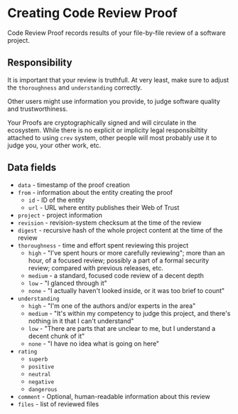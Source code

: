 # Creating Code Review Proof

Code Review Proof records results of your file-by-file review of a software project.

## Responsibility

It is important that your review is truthfull. At very least, make sure
to adjust the `thoroughness` and `understanding` correctly.

Other users might use information you provide, to judge software quality
and trustworthiness.

Your Proofs are cryptographically signed and will circulate in the ecosystem.
While there is no explicit or implicity legal responsibiltity attached to
using `crev` system, other people will most probably use it to judge you,
your other work, etc.


## Data fields

* `data` - timestamp of the proof creation
* `from` - information about the entity creating the proof
  * `id` - ID of the entity
  * `url` - URL where entity publishes their Web of Trust
* `project` - project information
* `revision` - revision-system checksum at the time of the review
* `digest` - recursive hash of the whole project content at the time of the review
* `thoroughness` - time and effort spent reviewing this project
  * `high` - "I've spent hours or more carefully reviewing"; more than an hour,
             of a focused review; possibly a part of a formal security review;
             compared with previous releases, etc.
  * `medium` - a standard, focused code review of a decent depth
  * `low` - "I glanced through it"
  * `none` - "I actually haven't looked inside, or it was too brief to count"
* `understanding`
  * `high` - "I'm one of the authors and/or experts in the area"
  * `medium` - "It's within my competency to judge this project, and there's nothing
               in it that I can't understand"
  * `low` - "There are parts that are unclear to me, but I understand a decent chunk
             of it"
  * `none` - "I have no idea what is going on here"
* `rating`
  * `superb`
  * `positive`
  * `neutral`
  * `negative`
  * `dangerous`
* `comment` - Optional, human-readable information about this review
* `files` - list of reviewed files
